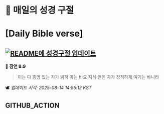 # 🙏 매일의 성경 구절
# [Daily Bible verse]
## [![README에 성경구절 업데이트](https://github.com/DONGSUKA/first_test/actions/workflows/update-readme-bible.yml/badge.svg)](https://github.com/DONGSUKA/first_test/actions/workflows/update-readme-bible.yml)
<!-- START_BIBLE_VERSE -->
📖 **잠언 8:9**
> 이는 다 총명 있는 자가 밝히 아는 바요 지식 얻은 자가 정직하게 여기는 바니라

🕊️ _업데이트 시각: 2025-08-14 14:55:12 KST_
  <!-- END_BIBLE_VERSE -->
## GITHUB_ACTION
